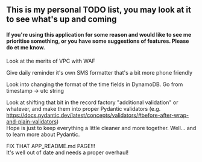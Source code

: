 ## This is my personal TODO list, you may look at it to see what's up and coming
#### If you're using this application for some reason and would like to see me prioritise something, or you have some suggestions of features. Please do et me know.

Look at the merits of VPC with WAF

Give daily reminder it's own SMS formatter that's a bit more phone friendly

Look into changing the format of the time fields in DynamoDB. Go from timestamp -> utc string

Look at shifting that bit in the record factory "additional validation" or whatever, and make them into proper Pydantic validators (e.g. https://docs.pydantic.dev/latest/concepts/validators/#before-after-wrap-and-plain-validators)  
Hope is just to keep everything a little cleaner and more together. Well... and to learn more about Pydantic.

FIX THAT APP_README.md PAGE!!!  
It's well out of date and needs a proper overhaul!